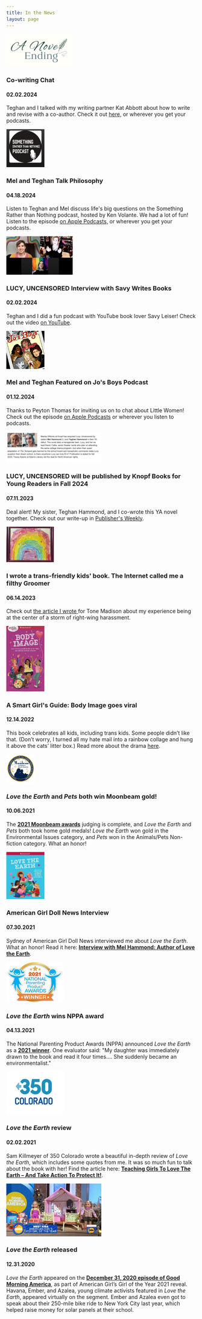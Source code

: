 ```yaml
---
title: In the News
layout: page
---
```

<div class="entry">
    <img src="images/site/a_novel_ending.png" alt="a_novel_ending" class="image-right " style="max-width:35%;">
    <div class="text">
        <h3>Co-writing Chat</h3>
        <h4>02.02.2024</h4>
        <p>Teghan and I talked with my writing partner Kat Abbott about how to write and revise with a co-author. Check it out <a href="https://www.anovelending.com/episode40">here,</a> or wherever you get your podcasts.</p>
    </div>
</div>
<div class="entry">
    <img src="images/site/something_podcast.png" alt="Something Rather Than Nothing Podcast logo" class="image-left " style="max-width:20%;">
    <div class="text">
        <h3>Mel and Teghan Talk Philosophy</h3>
        <h4>04.18.2024</h4>
        <p>Listen to Teghan and Mel discuss life's big questions on the Something Rather than Nothing podcast, hosted by Ken Volante. We had a lot of fun! Listen to the episode <a href="https://podcasts.apple.com/us/podcast/mel-and-teghan-hammond/id1473313040?i=1000652795846">on Apple Podcasts,</a> or wherever you get your podcasts.</p>
    </div>
<div class="entry">
    <img src="images/site/savy_youtube.png" alt="YouTube interview screenshot" class="image-right " style="max-width:35%;">
    <div class="text">
        <h3>LUCY, UNCENSORED Interview with Savy Writes Books</h3>
        <h4>02.02.2024</h4>
        <p>Teghan and I did a fun podcast with YouTube book lover Savy Leiser! Check out the video <a href="https://youtu.be/pbcayXOV7Tc?si=J5zsrcT5ineM4Hji">on YouTube</a>.</p>
    </div>
</div>

<div class="entry">
    <img src="images/site/Jos_boys_pod.jpeg" alt="podcast logo featuring the 4 March sisters" class="image-left " style="max-width:20%;">
    <div class="text">
        <h3>Mel and Teghan Featured on Jo's Boys Podcast</h3>
        <h4>01.12.2024</h4>
        <p>Thanks to Peyton Thomas for inviting us on to chat about Little Women! Check out the episode <a href="https://podcasts.apple.com/us/podcast/chapter-44-my-lord-and-lady-with-mel-and-teghan-hammond/id1610742792?i=1000641415364">on Apple Podcasts</a> or wherever you listen to podcasts.</p>
    </div>
</div>

<div class="entry">
    <img src="images/site/pub_weekly.png" alt="Publisher's Weekly blurb" class="image-right " style="max-width:50%;">
    <div class="text">
        <h3>LUCY, UNCENSORED will be published by Knopf Books for Young Readers in Fall 2024</h3>
        <h4>07.11.2023</h4>
        <p>Deal alert! My sister, Teghan Hammond, and I co-wrote this YA novel together. Check out our write-up in <a href="https://www.publishersweekly.com/pw/by-topic/childrens/childrens-book-news/article/92747-rights-report-week-of-july-10-2023.html">Publisher's Weekly</a>.</p>
    </div>
</div>

<div class="entry">
    <img src="images/site/rainbow_collage.jpeg" alt="rainbow hate mail collage" class="image-left " style="max-width:25%;">
    <div class="text">
        <h3>I wrote a trans-friendly kids' book. The Internet called me a filthy Groomer</h3>
        <h4>06.14.2023</h4>
        <p>Check out <a href="https://tonemadison.com/articles/i-wrote-a-trans-friendly-kids-book-the-internet-called-me-a-filthy-groomer/"> the article I wrote </a> for Tone Madison about my experience being at the center of a storm of right-wing harassment.</p>
    </div>
</div>

<div class="entry">
    <img src="images/books/body_image.png" alt="body image book" class="image-right " style="max-width:20%;">
    <div class="text">
        <h3>A Smart Girl's Guide: Body Image goes viral</h3>
        <h4>12.14.2022</h4>
        <p>This book celebrates all kids, including trans kids. Some people didn’t like that. (Don’t worry, I turned all my hate mail into a rainbow collage and hung it above the cats’ litter box.) Read more about the drama <a href="https://19thnews.org/2022/12/american-girl-book-inclusivity-right-wing-backlash/">here</a>.</p>
    </div>
</div>

<div class="entry">
    <img src="images/site/moonbeam.jpeg" alt="moonbeam book awards logo" class="image-left" style="max-width:15%;">
    <div class="text">
        <h3><em>Love the Earth</em> and <em>Pets</em> both win Moonbeam gold!</h3>
        <h4>10.06.2021</h4>
        <p>The <strong><a href="https://moonbeamawards.com/98/2021-winners-temp-5">2021 Moonbeam awards</a></strong> judging is complete, and <em>Love the Earth</em> and <em>Pets</em> both took home gold medals! <em>Love the Earth</em> won gold in the Environmental Issues category, and <em>Pets</em> won in the Animals/Pets Non-fiction category. What an honor!</p>
    </div>
</div>

<div class="entry">
    <img src="images/books/love_the_earth.png" alt="love the earth book" class="image-right" style="max-width:20%;">
    <div class="text">
        <h3>American Girl Doll News Interview</h3>
        <h4>07.30.2021</h4>
        <p>Sydney of American Girl Doll News interviewed me about <em>Love the Earth</em>. What an honor! Read it here: <strong><a href="https://www.americangirldollnews.com/post/interview-with-mel-hammond-author-of-love-the-earth-collaboration-with-american-girl">Interview with Mel Hammond: Author of Love the Earth</a></strong>.</p>
    </div>
</div>

<div class="entry">
    <img src="images/site/nppa_award.jpeg" alt="NPPA award logo" class="image-left" style="max-width:30%;">
    <div class="text">
        <h3><em>Love the Earth</em> wins NPPA award</h3>
        <h4>04.13.2021</h4>
        <p>The National Parenting Product Awards (NPPA) announced <em>Love the Earth</em> as a <strong><a href="https://www.nappaawards.com/product/love-the-earth-understanding-climate-change-speaking-up-for-solutions-and-living-an-earth-friendly-life/">2021 winner</a></strong>. One evaluator said: "My daughter was immediately drawn to the book and read it four times…. She suddenly became an environmentalist."</p>
    </div>
</div> 

<div class="entry">
    <img src="images/site/colorado_350.png" alt="Colorado 350 logo" class="image-right" style="max-width:30%;">
    <div class="text">
        <h3><em>Love the Earth</em> review</h3>
        <h4>02.02.2021</h4>
        <p>Sam Killmeyer of 350 Colorado wrote a beautiful in-depth review of <em>Love the Earth</em>, which includes some quotes from me. It was so much fun to talk about the book with her! Find the article here: <strong><a href="https://350colorado.org/teaching-girls-to-love-the-earth-and-take-action-to-protect-it/">Teaching Girls To Love The Earth – And Take Action To Protect It!</a></strong>.</p>
    </div>
</div>

<div class="entry">
    <img src="images/site/gma_love_the_earth.jpg" alt="love the earth on GMA" class="image-left" style="max-width:50%;">
    <div class="text">
        <h3><em>Love the Earth</em> released</h3>
        <h4>12.31.2020</h4>
        <p><em>Love the Earth</em> appeared on the <strong><a href="https://www.goodmorningamerica.com/living/video/gma-reveals-american-girls-2021-girl-year-74985384?fbclid=IwAR3B1Q4MHCyM7FJtvFQkO5I4MTWwpj0l7A5sWH1X8DhRF0E7nREnY9I7Hyo">December 31, 2020 episode of Good Morning America</a></strong>, as part of American Girl’s Girl of the Year 2021 reveal. Havana, Ember, and Azalea, young climate activists featured in <em>Love the Earth</em>, appeared virtually on the segment. Ember and Azalea even got to speak about their 250-mile bike ride to New York City last year, which helped raise money for solar panels at their school.</p>
    </div>
</div>
